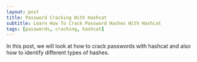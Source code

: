 ```yaml
---
layout: post
title: Password Cracking With Hashcat
subtitle: Learn How To Crack Password Hashes With Hashcat
tags: [passwords, cracking, hashcat]
---
```


In this post, we will look at how to crack passwords with hashcat and also how to identify different types of hashes.
